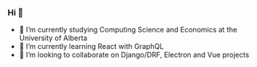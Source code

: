 ### Hi 👋

<!--
**abenezerBelachew/abenezerBelachew** is a ✨ _special_ ✨ repository because its `README.md` (this file) appears on your GitHub profile.

Here are some ideas to get you started:
-->
- 🔭 I’m currently studying Computing Science and Economics at the University of Alberta
- 🌱 I’m currently learning React with GraphQL
- 👯 I’m looking to collaborate on Django/DRF, Electron and Vue projects
<!--
- 🤔 I’m looking for help with ...
- 💬 Ask me about ...
- 📫 How to reach me: ...
- ⚡ Fun fact: ...
-->
